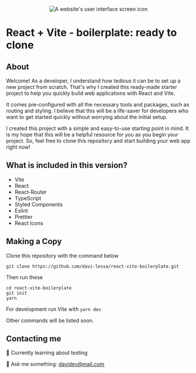 <p align="center">
  <img src=".github/assets/boiler-ico.png" alt="A website's user interface screen icon" />
</p>

# React + Vite - boilerplate: ready to clone

## About

Welcome! As a developer, I understand how tedious it can be to set up a new project from scratch. That's why I created this ready-made starter project to help you quickly build web applications with React and Vite.

It comes pre-configured with all the necessary tools and packages, such as routing and styling. I believe that this will be a life-saver for developers who want to get started quickly without worrying about the initial setup.

I created this project with a simple and easy-to-use starting point in mind. It is my hope that this will be a helpful resource for you as you begin your project. So, feel free to clone this repository and start building your web app right now!

## What is included in this version?

- Vite
- React
- React-Router
- TypeScript
- Styled Components
- Eslint
- Prettier
- React Icons

## Making a Copy

Clone this repository with the command below

```
git clone https://github.com/davi-lessa/react-vite-boilerplate.git
```

Then run these

```
cd react-vite-boilerplate
git init
yarn
```

For development run Vite with `yarn dev`

Other commands will be listed soon.

## Contacting me

🧠 Currently learning about testing

💬 Ask me something: davidev@mail.com
